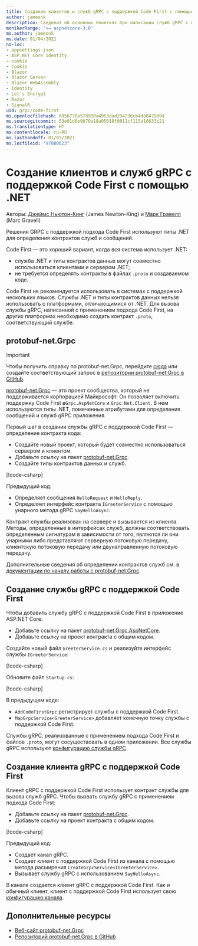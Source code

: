 ```yaml
---
title: Создание клиентов и служб gRPC с поддержкой Code First с помощью .NET
author: jamesnk
description: Сведения об основных понятиях при написании служб gRPC с поддержкой Code First с помощью .NET.
monikerRange: '>= aspnetcore-3.0'
ms.author: jamesnk
ms.date: 01/04/2021
no-loc:
- appsettings.json
- ASP.NET Core Identity
- cookie
- Cookie
- Blazor
- Blazor Server
- Blazor WebAssembly
- Identity
- Let's Encrypt
- Razor
- SignalR
uid: grpc/code-first
ms.openlocfilehash: 6856770a57d900a4953dad294236cb4d08479d9d
ms.sourcegitcommit: 53e01d6e9b70a18a05618f0011cf115a16633c21
ms.translationtype: HT
ms.contentlocale: ru-RU
ms.lasthandoff: 01/05/2021
ms.locfileid: "97880623"
---
```

# <a name="code-first-grpc-services-and-clients-with-net"></a>Создание клиентов и служб gRPC с поддержкой Code First с помощью .NET

Авторы: [Джеймс Ньютон-Кинг](https://twitter.com/jamesnk) (James Newton-King) и [Марк Гравелл](https://twitter.com/marcgravell) (Marc Gravell)

Решения GRPC с поддержкой подхода Code First используют типы .NET для определения контрактов служб и сообщений.

Code First — это хороший вариант, когда вся система использует .NET:

* служба .NET и типы контрактов данных могут совместно использоваться клиентами и сервером .NET;
* не требуется определять контракты в файлах `.proto` и создаваемом коде.

Code First не рекомендуется использовать в системах с поддержкой нескольких языков. Службы .NET и типы контрактов данных нельзя использовать с платформами, отличающимися от .NET. Для вызова службы gRPC, написанной с применением подхода Code First, на других платформах необходимо создать контракт `.proto`, соответствующий службе.

## <a name="protobuf-netgrpc"></a>protobuf-net.Grpc

> [!IMPORTANT]
> Чтобы получить справку по protobuf-net.Grpc, перейдите [сюда](https://protobuf-net.github.io/protobuf-net.Grpc/) или создайте соответствующий запрос в [репозитории protobuf-net.Grpc в GitHub](https://github.com/protobuf-net/protobuf-net.Grpc).

[protobuf-net.Grpc](https://protobuf-net.github.io/protobuf-net.Grpc/) — это проект сообщества, который не поддерживается корпорацией Майкрософт. Он позволяет включить поддержку Code First в`Grpc.AspNetCore` и `Grpc.Net.Client`. В нем используются типы .NET, помеченные атрибутами для определения сообщений и служб gRPC приложения.

Первый шаг в создании службы gRPC с поддержкой Code First — определение контракта кода:

* Создайте новый проект, который будет совместно использоваться сервером и клиентом.
* Добавьте ссылку на пакет [protobuf-net.Grpc](https://www.nuget.org/packages/protobuf-net.Grpc).
* Создайте типы контрактов данных и служб.

[!code-csharp[](code-first/Contracts.cs)]

Предыдущий код:

* Определяет сообщения `HelloRequest` и `HelloReply`.
* Определяет интерфейс контракта `IGreeterService` с помощью унарного метода gRPC `SayHelloAsync`.

Контракт службы реализован на сервере и вызывается из клиента. Методы, определенные в интерфейсах служб, должны соответствовать определенным сигнатурам в зависимости от того, являются ли они унарными либо представляют серверную потоковую передачу, клиентскую потоковую передачу или двунаправленную потоковую передачу.

Дополнительные сведения об определении контрактов служб см. в [документации по началу работы с protobuf-net.Grpc](https://protobuf-net.github.io/protobuf-net.Grpc/gettingstarted).

## <a name="create-a-code-first-grpc-service"></a>Создание службы gRPC с поддержкой Code First

Чтобы добавить службу gRPC с поддержкой Code First в приложение ASP.NET Core:

* Добавьте ссылку на пакет [protobuf-net.Grpc.AspNetCore](https://www.nuget.org/packages/protobuf-net.Grpc.AspNetCore).
* Добавьте ссылку на проект контракта с общим кодом.

Создайте новый файл `GreeterService.cs` и реализуйте интерфейс службы `IGreeterService`:

[!code-csharp[](code-first/GreeterService.cs?highlight=1)]

Обновите файл `Startup.cs`:

[!code-csharp[](code-first/Startup.cs?highlight=3,17)]

В предыдущем коде:

* `AddCodeFirstGrpc` регистрирует службы с поддержкой Code First.
* `MapGrpcService<GreeterService>` добавляет конечную точку службы с поддержкой Code First.

Службы gRPC, реализованные с применением подхода Code First и файлов `.proto`, могут сосуществовать в одном приложении. Все службы gRPC используют [конфигурацию службы gRPC](xref:grpc/configuration#configure-services-options).

## <a name="create-a-code-first-grpc-client"></a>Создание клиента gRPC с поддержкой Code First

Клиент gRPC с поддержкой Code First использует контракт службы для вызова служб gRPC. Чтобы вызвать службу gRPC с применением подхода Code First:

* Добавьте ссылку на пакет [protobuf-net.Grpc](https://www.nuget.org/packages/protobuf-net.Grpc).
* Добавьте ссылку на проект контракта с общим кодом.

[!code-csharp[](code-first/Program.cs?highlight=2,4-5)]

Предыдущий код:

* Создает канал gRPC.
* Создает клиент с поддержкой Code First из канала с помощью метода расширения `CreateGrpcService<IGreeterService>`.
* Вызывает службу gRPC с использованием `SayHelloAsync`.

В канале создается клиент gRPC с поддержкой Code First. Как и обычный клиент, клиент с поддержкой Code First использует свою [конфигурацию канала](xref:grpc/configuration#configure-client-options).

## <a name="additional-resources"></a>Дополнительные ресурсы

* [Веб-сайт protobuf-net.Grpc](https://protobuf-net.github.io/protobuf-net.Grpc/)
* [Репозиторий protobuf-net.Grpc в GitHub](https://github.com/protobuf-net/protobuf-net.Grpc)

